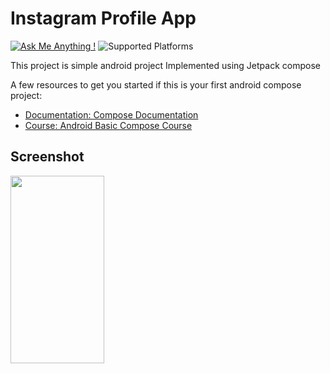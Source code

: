 # Instagram Profile App
[![Ask Me Anything !](https://img.shields.io/badge/Ask%20me-anything-1abc9c.svg)]()
![Supported Platforms](https://img.shields.io/badge/Platform-Android%20-blue.svg?logo=flutter)

 This project is simple android project Implemented using Jetpack compose
 
 A few resources to get you started if this is your first android compose project:
 - [Documentation: Compose Documentation](https://developer.android.com/courses/jetpack-compose/course)
 - [Course: Android Basic Compose Course](https://developer.android.com/courses/android-basics-compose/course)
  
## Screenshot
<img src="https://github.com/muralidroi/Instagram_profile/assets/27795498/84172c7b-4320-4fa8-acf5-18c8df65d928" width="150" height = "300" />
